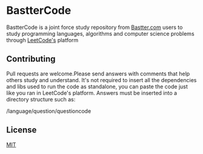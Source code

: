 # BastterCode

BastterCode is a joint force study repository from <a href="https://bastter.com">Bastter.com</a> users to study programming languages, algorithms and computer science problems through <a href="https://leetcode.com">LeetCode's</a> platform


## Contributing

Pull requests are welcome.Please send answers with comments that help others study and understand.
It's not required to insert all the dependencies and libs used to run the code as standalone, you can paste the code just like you ran in LeetCode's platform. 
Answers must be inserted into a directory structure such as: 

/language/question/questioncode

## License

[MIT](https://choosealicense.com/licenses/mit/)
